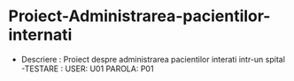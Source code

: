 # Proiect-Administrarea-pacientilor-internati
- Descriere :
    Proiect despre administrarea pacientilor interati intr-un spital
-TESTARE :
  USER: U01
  PAROLA: P01
